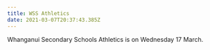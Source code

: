 ```yaml
---
title: WSS Athletics
date: 2021-03-07T20:37:43.385Z
---
```

Whanganui Secondary Schools Athletics is on Wednesday 17 March.